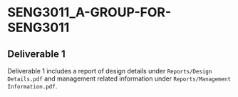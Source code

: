 # SENG3011_A-GROUP-FOR-SENG3011
## Deliverable 1
Deliverable 1 includes a report of design details under `Reports/Design Details.pdf` and management related information under `Reports/Management Information.pdf`.
